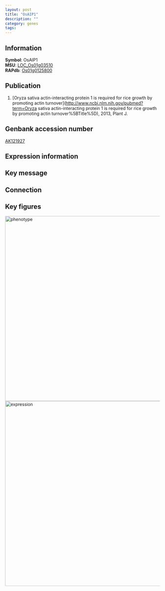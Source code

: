 ```yaml
---
layout: post
title: "OsAIP1"
description: ""
category: genes
tags: 
---
```


## Information
__Symbol__: OsAIP1  
__MSU__: [LOC_Os01g03510](http://rice.plantbiology.msu.edu/cgi-bin/ORF_infopage.cgi?orf=LOC_Os01g03510)  
__RAPdb__: [Os01g0125800](http://rapdb.dna.affrc.go.jp/viewer/gbrowse_details/irgsp1?name=Os01g0125800)  

## Publication
1. [Oryza sativa actin-interacting protein 1 is required for rice growth by promoting actin turnover](http://www.ncbi.nlm.nih.gov/pubmed?term=Oryza sativa actin-interacting protein 1 is required for rice growth by promoting actin turnover%5BTitle%5D), 2013, Plant J.

## Genbank accession number
[AK121927](http://www.ncbi.nlm.nih.gov/nuccore/AK121927)  

## Expression information

## Key message

## Connection

## Key figures
<img src="http://ricencode.github.io/images/OsAIP1.pheno.png" alt="phenotype"  style="width: 600px;"/>

<img src="http://ricencode.github.io/images/OsAIP1.exp.png" alt="expression"  style="width: 600px;"/>


